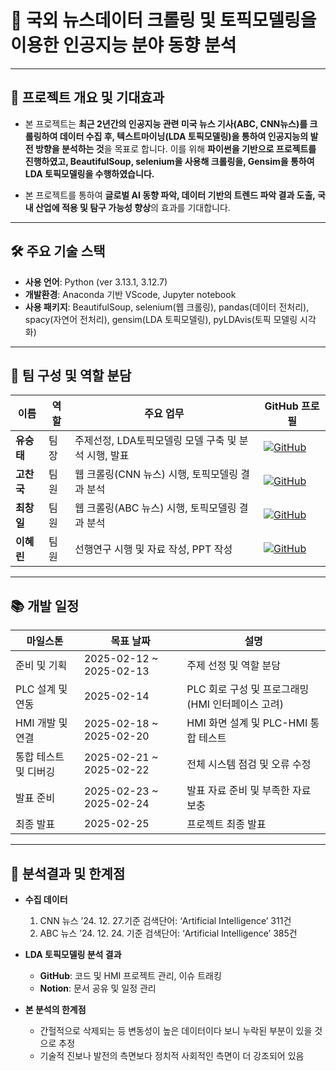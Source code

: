 # 🚀 국외 뉴스데이터 크롤링 및 토픽모델링을 이용한 인공지능 분야 동향 분석

---

## 📌 프로젝트 개요 및 기대효과
- 본 프로젝트는 **최근 2년간의 인공지능 관련 미국 뉴스 기사(ABC, CNN뉴스)를 크롤링하여 데이터 수집 후, 텍스트마이닝(LDA 토픽모델링)을 통하여 인공지능의 발전 방향을 분석하는 것**을 목표로 합니다. 이를 위해 **파이썬을 기반으로 프로젝트를 진행하였고, BeautifulSoup, selenium을 사용해 크롤링을, Gensim을 통하여 LDA 토픽모델링을 수행하였습니다.**  

- 본 프로젝트를 통하여 **글로벌 AI 동향 파악, 데이터 기반의 트렌드 파악 결과 도출, 국내 산업에 적용 및 탐구 가능성 향상**의 효과를 기대합니다.
  
---

## 🛠️ 주요 기술 스택
- **사용 언어**: Python (ver 3.13.1, 3.12.7)
- **개발환경**: Anaconda 기반 VScode, Jupyter notebook
- **사용 패키지**: BeautifulSoup, selenium(웹 크롤링), pandas(데이터 전처리), spacy(자연어 전처리), gensim(LDA 토픽모델링), pyLDAvis(토픽 모델링 시각화)

---

## 👥 팀 구성 및 역할 분담
| 이름 | 역할 | 주요 업무 |  GitHub 프로필 |
|------|------|----------|------------|
| **유승태** | 팀장 | 주제선정, LDA토픽모델링 모델 구축 및 분석 시행, 발표 | [![GitHub](https://img.shields.io/badge/GitHub-Profile-black?logo=github)](https://github.com/Yoo-Seung-Tae) |
| **고찬국** | 팀원 | 웹 크롤링(CNN 뉴스) 시행, 토픽모델링 결과 분석 | [![GitHub](https://img.shields.io/badge/GitHub-Profile-black?logo=github)](https://github.com/ChankookKo) |
| **최창일** | 팀원 | 웹 크롤링(ABC 뉴스) 시행, 토픽모델링 결과 분석 | [![GitHub](https://img.shields.io/badge/GitHub-Profile-black?logo=github)](https://github.com/ckddlf050) |
| **이혜린** | 팀원 | 선행연구 시행 및 자료 작성, PPT 작성 | [![GitHub](https://img.shields.io/badge/GitHub-Profile-black?logo=github)](https://github.com/hyerin00) |

---

## 📚 개발 일정
| 마일스톤 | 목표 날짜 | 설명 |
|------------|-------------|---------------------------------|
| 준비 및 기획 | 2025-02-12 ~ 2025-02-13 | 주제 선정 및 역할 분담 |
| PLC 설계 및 연동 | 2025-02-14 | PLC 회로 구성 및 프로그래밍 (HMI 인터페이스 고려) |
| HMI 개발 및 연결 | 2025-02-18 ~ 2025-02-20 | HMI 화면 설계 및 PLC-HMI 통합 테스트 |
| 통합 테스트 및 디버깅 | 2025-02-21 ~ 2025-02-22 | 전체 시스템 점검 및 오류 수정 |
| 발표 준비 | 2025-02-23 ~ 2025-02-24 | 발표 자료 준비 및 부족한 자료 보충 |
| 최종 발표 | 2025-02-25 | 프로젝트 최종 발표 |

---

## 🔧 분석결과 및 한계점
- **수집 데이터**
    1. CNN 뉴스 ’24. 12. 27.기준 검색단어: ‘Artificial Intelligence’ 311건
    2. ABC 뉴스 ’24. 12. 24. 기준 검색단어: ‘Artificial Intelligence’ 385건
       
- **LDA 토픽모델링 분석 결과**
    - **GitHub**: 코드 및 HMI 프로젝트 관리, 이슈 트래킹  
    - **Notion**: 문서 공유 및 일정 관리
      
- **본 분석의 한계점**
    - 간헐적으로 삭제되는 등 변동성이 높은 데이터이다 보니 누락된 부분이 있을 것으로 추정
    - 기술적 진보나 발전의 측면보다 정치적 사회적인 측면이 더 강조되어 있음
